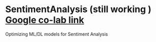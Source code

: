 # SentimentAnalysis (still working ) [Google co-lab link](https://colab.research.google.com/drive/1jwoiq8iVXYNx0jXGdO8ekInawgo7o2uA?usp=sharing) 
Optimizing ML/DL models for Sentiment Analysis 

